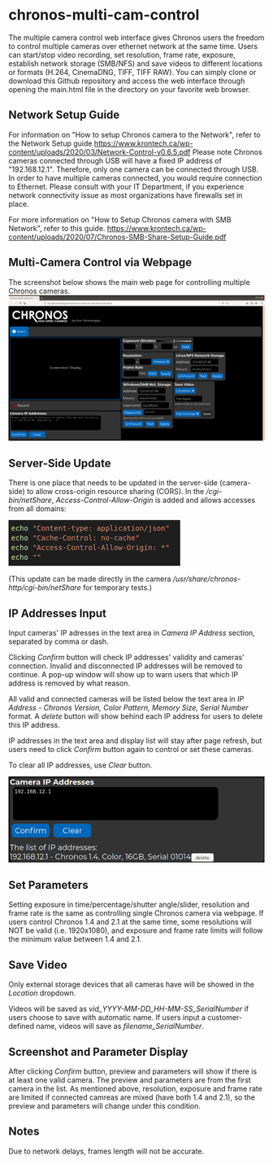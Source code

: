 # chronos-multi-cam-control
The multiple camera control web interface gives Chronos users the freedom to control multiple cameras over ethernet network at the same time. Users can start/stop video recording, set resolution, frame rate, exposure, establish network storage (SMB/NFS) and save videos to different locations or formats (H.264, CinemaDNG, TIFF, TIFF RAW). You can simply clone or download this Github repository and access the web interface through opening the main.html file in the directory on your favorite web browser. 

## Network Setup Guide
For information on "How to setup Chronos camera to the Network", refer to the Network Setup guide https://www.krontech.ca/wp-content/uploads/2020/03/Network-Control-v0.6.5.pdf
Please note Chronos cameras connected through USB will have a fixed IP address of "192.168.12.1". Therefore, only one camera can be connected through USB. In order to have multiple cameras connected, you would require connection to Ethernet. Please consult with your IT Department, if you experience network connectivity issue as most organizations have firewalls set in place.

For more information on "How to Setup Chronos camera with SMB Network", refer to this guide. https://www.krontech.ca/wp-content/uploads/2020/07/Chronos-SMB-Share-Setup-Guide.pdf 

## Multi-Camera Control via Webpage

The screenshot below shows the main web page for controlling multiple Chronos cameras.
![image](https://github.com/krontech/chronos-multi-cam-control/blob/master/screenshots/whole_screen.png)

## Server-Side Update

There is one place that needs to be updated in the server-side (camera-side) to allow cross-origin resource sharing (CORS). In the */cgi-bin/netShare*, *Access-Control-Allow-Origin* is added and allows accesses from all domains:

![image](https://github.com/krontech/chronos-multi-cam-control/blob/master/screenshots/netShare_update.png)

(This update can be made directly in the camera */usr/share/chronos-http/cgi-bin/netShare* for temporary tests.)

## IP Addresses Input

Input cameras' IP adresses in the text area in *Camera IP Address* section, separated by comma or dash. 

Clicking *Confirm* button will check IP addresses' validity and cameras' connection. Invalid and disconnected IP addresses will be removed to continue. A pop-up window will show up to warn users that which IP address is removed by what reason. 

All valid and connected cameras will be listed below the text area in *IP Address - Chronos Version, Color Pattern, Memory Size, Serial Number* format. A *delete* button will show behind each IP address for users to delete this IP address. 

IP addresses in the text area and display list will stay after page refresh, but users need to click *Confirm* button again to control or set these cameras.

To clear all IP addresses, use *Clear* button.

![image](https://github.com/krontech/chronos-multi-cam-control/blob/master/screenshots/cmarea_ip_addresses.png)

## Set Parameters

Setting exposure in time/percentage/shutter angle/slider, resolution and frame rate is the same as controlling single Chronos camera via webpage. If users control Chronos 1.4 and 2.1 at the same time, some resolutions will NOT be valid (i.e. 1920x1080), and exposure and frame rate limits will follow the minimum value between 1.4 and 2.1.

## Save Video

Only external storage devices that all cameras have will be showed in the *Location* dropdown.

Videos will be saved as *vid_YYYY-MM-DD_HH-MM-SS_SerialNumber* if users choose to save with automatic name. If users input a customer-defined name, videos will save as *filename_SerialNumber*.

## Screenshot and Parameter Display

After clicking *Confirm* button, preview and parameters will show if there is at least one valid camera. The preview and parameters are from the first camera in the list. As mentioned above, resolution, exposure and frame rate are limited if connected camreas are mixed (have both 1.4 and 2.1), so the preview and parameters will change under this condition.

## Notes
Due to network delays, frames length will not be accurate.
